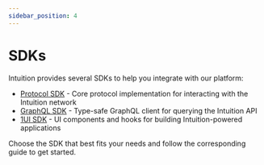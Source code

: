 ```yaml
---
sidebar_position: 4
---
```


# SDKs

Intuition provides several SDKs to help you integrate with our platform:

- [Protocol SDK](./protocol) - Core protocol implementation for interacting with the Intuition network
- [GraphQL SDK](./graphql) - Type-safe GraphQL client for querying the Intuition API
- [1UI SDK](./1ui) - UI components and hooks for building Intuition-powered applications

Choose the SDK that best fits your needs and follow the corresponding guide to get started. 